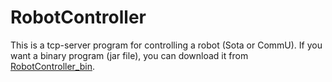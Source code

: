 # RobotController

This is a tcp-server program for controlling a robot (Sota or CommU).
If you want a binary program (jar file), you can download it from [RobotController_bin](https://github.com/social-robotics-lab/RobotController_bin).
